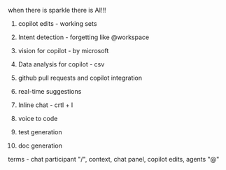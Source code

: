 when there is sparkle there is AI!!!

1. copilot edits - working sets
2. Intent detection - forgetting like @workspace
3. vision for copilot - by microsoft
4. Data analysis for copilot - csv
5. github pull requests and copilot integration

1. real-time suggestions
2. Inline chat - crtl + I
3. voice to code
4. test generation
5. doc generation


terms - chat participant "/", context, chat panel, copilot edits, agents "@"